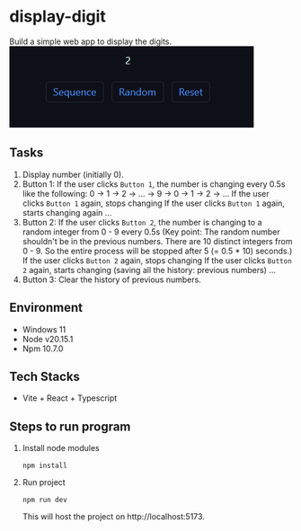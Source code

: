 # display-digit

Build a simple web app to display the digits.
![image](./images/image.png)

## Tasks

1. Display number (initially 0).
2. Button 1:
   If the user clicks `Button 1`, the number is changing every 0.5s like the following: 0 -> 1 -> 2 -> ... -> 9 -> 0 -> 1 -> 2 -> ...
   If the user clicks `Button 1` again, stops changing
   If the user clicks `Button 1` again, starts changing again
   ...
3. Button 2:
   If the user clicks `Button 2`, the number is changing to a random integer from 0 - 9 every 0.5s (Key point: The random number shouldn't be in the previous numbers. There are 10 distinct integers from 0 - 9. So the entire process will be stopped after 5 (= 0.5 \* 10) seconds.)
   If the user clicks `Button 2` again, stops changing
   If the user clicks `Button 2` again, starts changing (saving all the history: previous numbers)
   ...
4. Button 3:
   Clear the history of previous numbers.

## Environment

- Windows 11
- Node v20.15.1
- Npm 10.7.0

## Tech Stacks

- Vite + React + Typescript

## Steps to run program

1. Install node modules

   ```shell
   npm install
   ```

2. Run project
   ```shell
   npm run dev
   ```
   This will host the project on http://localhost:5173.

